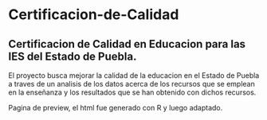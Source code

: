 # Certificacion-de-Calidad

## Certificacion de Calidad en Educacion para las IES del Estado de Puebla.

El proyecto busca mejorar la calidad de la educacion en el Estado de Puebla a traves de un analisis de los datos acerca de los recursos que se emplean en la enseñanza y los resultados que se han obtenido con dichos recursos.

Pagina de preview, el html fue generado con R y luego adaptado.
